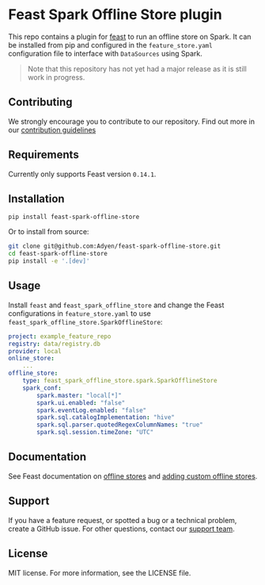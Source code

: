 # Feast Spark Offline Store plugin
This repo contains a plugin for [feast](https://github.com/feast-dev/feast) to run an offline store on Spark. 
It can be installed from pip and configured in the `feature_store.yaml` configuration file to interface with `DataSources` using Spark.

> Note that this repository has not yet had a major release as it is still work in progress.

## Contributing
We strongly encourage you to contribute to our repository. Find out more in our [contribution guidelines](https://github.com/Adyen/.github/blob/master/CONTRIBUTING.md)

## Requirements
Currently only supports Feast version `0.14.1`.

## Installation
`pip install feast-spark-offline-store` 

Or to install from source:
```bash
git clone git@github.com:Adyen/feast-spark-offline-store.git
cd feast-spark-offline-store
pip install -e '.[dev]'
```

## Usage
Install `feast` and `feast_spark_offline_store` and change the Feast configurations in `feature_store.yaml` to use `feast_spark_offline_store.SparkOfflineStore`:

```yaml
project: example_feature_repo
registry: data/registry.db
provider: local
online_store:
    ...
offline_store:
    type: feast_spark_offline_store.spark.SparkOfflineStore
    spark_conf:
        spark.master: "local[*]"
        spark.ui.enabled: "false"
        spark.eventLog.enabled: "false"
        spark.sql.catalogImplementation: "hive"
        spark.sql.parser.quotedRegexColumnNames: "true"
        spark.sql.session.timeZone: "UTC"
```

## Documentation
See Feast documentation on [offline stores](https://docs.feast.dev/getting-started/architecture-and-components/offline-store) and [adding custom offline stores](https://docs.feast.dev/how-to-guides/adding-a-new-offline-store). 

## Support
If you have a feature request, or spotted a bug or a technical problem, create a GitHub issue. For other questions, contact our [support team](https://support.adyen.com/hc/en-us/requests/new?ticket_form_id=360000705420).    

## License    
MIT license. For more information, see the LICENSE file.
